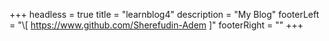 +++
headless = true
title = "learnblog4"
description = "My Blog"
footerLeft = "\\[ https://www.github.com/Sherefudin-Adem ]"
footerRight = ""
+++

